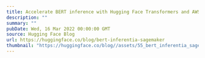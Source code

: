 ```yaml
---
title: Accelerate BERT inference with Hugging Face Transformers and AWS inferentia
description: ""
summary: ""
pubDate: Wed, 16 Mar 2022 00:00:00 GMT
source: Hugging Face Blog
url: https://huggingface.co/blog/bert-inferentia-sagemaker
thumbnail: "https://huggingface.co/blog//assets/55_bert_inferentia_sagemaker/thumbnail.png"
---
```


